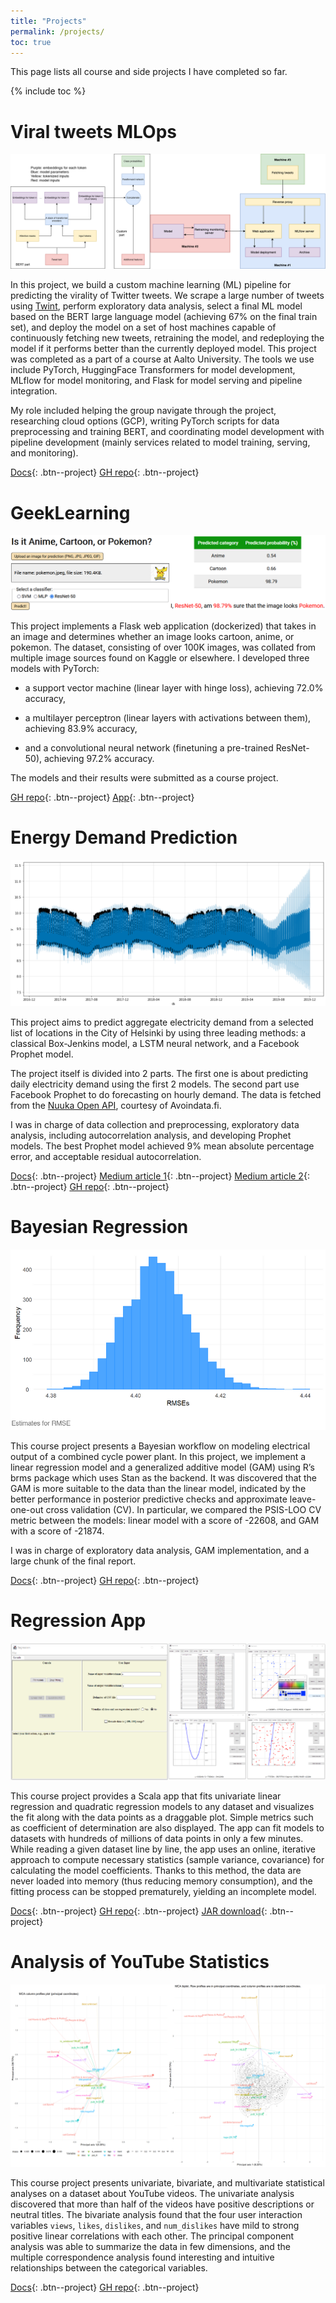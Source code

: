 ```yaml
---
title: "Projects"
permalink: /projects/
toc: true
---
```


This page lists all course and side projects I have completed so far.

{% include toc %}

# Viral tweets MLOps

![](/images/projects/viral_tweets.png)

In this project, we build a custom machine learning (ML) pipeline for predicting the virality of Twitter tweets.
We scrape a large number of tweets using [Twint](https://github.com/twintproject/twint), perform exploratory data analysis,
select a final ML model based on the BERT large language model (achieving 67% on the final train set),
and deploy the model on a set of host machines capable of continuously fetching new tweets, retraining the model,
and redeploying the model if it performs better than the currently deployed model.
This project was completed as a part of a course at Aalto University.
The tools we use include PyTorch, HuggingFace Transformers for model development,
MLflow for model monitoring, and Flask for model serving and pipeline integration.

My role included helping the group navigate through the project, researching cloud options (GCP),
writing PyTorch scripts for data preprocessing and training BERT,
and coordinating model development with pipeline development (mainly services related to model training, serving, and monitoring).

[Docs](https://sonalexle.github.io/viral-tweets/){: .btn--project} [GH repo](https://github.com/sonalexle/viral-tweets){: .btn--project}

# GeekLearning

![](/images/projects/geeklearning.png)

This project implements a Flask web application (dockerized) that takes in an image
and determines whether an image looks cartoon, anime, or pokemon.
The dataset, consisting of over 100K images, was collated from multiple image sources found on Kaggle or elsewhere.
I developed three models with PyTorch:

* a support vector machine (linear layer with hinge loss), achieving 72.0% accuracy,

* a multilayer perceptron (linear layers with activations between them), achieving 83.9% accuracy,

* and a convolutional neural network (finetuning a pre-trained ResNet-50), achieving 97.2% accuracy.

The models and their results were submitted as a course project.

[GH repo](https://github.com/sonalexle/GeekLearning){: .btn--project} [App](https://geeklearning.herokuapp.com){: .btn--project}

# Energy Demand Prediction

![](/images/projects/energy.png)

This project aims to predict aggregate electricity demand from a selected list of locations in the City of Helsinki by using three leading methods: a classical Box-Jenkins model, a LSTM neural network, and a Facebook Prophet model.

The project itself is divided into 2 parts. The first one is about predicting daily electricity demand using the first 2 models. The second part use Facebook Prophet to do forecasting on hourly demand. The data is fetched from the [Nuuka Open API](https://helsinki-openapi.nuuka.cloud/swagger/index.html), courtesy of Avoindata.fi.

I was in charge of data collection and preprocessing, exploratory data analysis, including autocorrelation analysis, and developing Prophet models. The best Prophet model achieved 9% mean absolute percentage error, and acceptable residual autocorrelation.

[Docs](https://quan-possible.github.io/energy-demand-prediction/){: .btn--project} [Medium article 1](https://towardsdatascience.com/end-to-end-time-series-analysis-and-forecasting-a-trio-of-sarimax-lstm-and-prophet-part-1-306367e57db8){: .btn--project} [Medium article 2](https://medium.com/@minhsonle199/end-to-end-time-series-analysis-and-forecasting-a-trio-of-sarimax-lstm-and-prophet-part-2-4ca0046073ab){: .btn--project} [GH repo](https://github.com/quan-possible/energy-demand-prediction){: .btn--project}

# Bayesian Regression

![](/images/projects/bayesianregression.png)

This course project presents a Bayesian workflow on modeling electrical output of a combined cycle power plant.
In this project, we implement a linear regression model and a generalized additive model (GAM)
using R’s brms package which uses Stan as the backend.
It was discovered that the GAM is more suitable to the data than the linear model,
indicated by the better performance in posterior predictive checks and approximate leave-one-out cross validation (CV).
In particular, we compared the PSIS-LOO CV metric between the models:
linear model with a score of -22608, and GAM with a score of -21874.

I was in charge of exploratory data analysis, GAM implementation, and a large chunk of the final report.

[Docs](https://sonalexle.github.io/BayesianRegression/){: .btn--project} [GH repo](https://github.com/sonalexle/BayesianRegression){: .btn--project}

# Regression App

![](/images/projects/regressionapp.png)

This course project provides a Scala app that fits univariate linear regression and quadratic regression models to any dataset
and visualizes the fit along with the data points as a draggable plot. Simple metrics such as coefficient of determination are also displayed.
The app can fit models to datasets with hundreds of millions of data points in only a few minutes.
While reading a given dataset line by line, the app uses an online, iterative approach to compute necessary statistics (sample variance, covariance) for calculating the model coefficients. Thanks to this method, the data are never loaded into memory (thus reducing memory consumption),
and the fitting process can be stopped prematurely, yielding an incomplete model.

[Docs](https://github.com/sonalexle/RegressionApp/blob/master/regressionapp_document.pdf){: .btn--project} [GH repo](https://github.com/sonalexle/RegressionApp){: .btn--project} [JAR download](https://github.com/sonalexle/RegressionApp/releases/download/v1/RegressionApp.jar){: .btn--project}

# Analysis of YouTube Statistics

![](/images/projects/msaproj.png)

This course project presents univariate, bivariate, and multivariate statistical analyses on a dataset about YouTube videos.
The univariate analysis discovered that more than half of the videos have positive descriptions or neutral titles.
The bivariate analysis found that the four user interaction variables `views`, `likes`, `dislikes`,
and `num_dislikes` have mild to strong positive linear correlations with each other.
The principal component analysis was able to summarize the data in few dimensions,
and the multiple correspondence analysis found interesting and intuitive relationships between the categorical variables. 

[Docs](https://sonalexle.github.io/msa-youtube/){: .btn--project} [GH repo](https://github.com/sonalexle/msa-youtube){: .btn--project}
